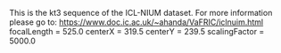 This is the kt3 sequence of the ICL-NIUM dataset.
For more information please go to: https://www.doc.ic.ac.uk/~ahanda/VaFRIC/iclnuim.html
focalLength = 525.0
centerX = 319.5
centerY = 239.5
scalingFactor = 5000.0

